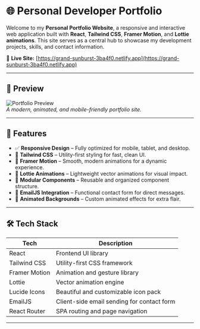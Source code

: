 # 🌐 Personal Developer Portfolio

Welcome to my **Personal Portfolio Website**, a responsive and interactive web application built with **React**, **Tailwind CSS**, **Framer Motion**, and **Lottie animations**. This site serves as a central hub to showcase my development projects, skills, and contact information.

🔗 **Live Site:** [https://grand-sunburst-3ba4f0.netlify.app](https://grand-sunburst-3ba4f0.netlify.app)

---

## 📸 Preview

![Portfolio Preview](./assets/preview.png)  
*A modern, animated, and mobile-friendly portfolio site.*

---

## 🚀 Features

- ✅ **Responsive Design** – Fully optimized for mobile, tablet, and desktop.
- 🎨 **Tailwind CSS** – Utility-first styling for fast, clean UI.
- 🧠 **Framer Motion** – Smooth, modern animations for a dynamic experience.
- 🎥 **Lottie Animations** – Lightweight vector animations for visual impact.
- 🧩 **Modular Components** – Reusable and organized component structure.
- 📨 **EmailJS Integration** – Functional contact form for direct messages.
- 🌌 **Animated Backgrounds** – Custom animated effects for extra flair.

---

## 🛠 Tech Stack

| Tech            | Description                               |
|-----------------|-------------------------------------------|
| React           | Frontend UI library                       |
| Tailwind CSS    | Utility-first CSS framework               |
| Framer Motion   | Animation and gesture library             |
| Lottie          | Vector animation engine                   |
| Lucide Icons    | Beautiful and customizable icon pack      |
| EmailJS         | Client-side email sending for contact form |
| React Router    | SPA routing and page navigation           |

---